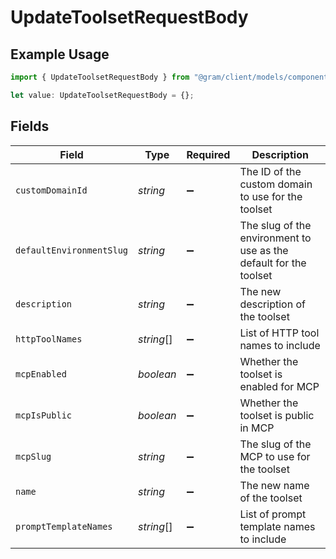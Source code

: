 # UpdateToolsetRequestBody

## Example Usage

```typescript
import { UpdateToolsetRequestBody } from "@gram/client/models/components";

let value: UpdateToolsetRequestBody = {};
```

## Fields

| Field                                                             | Type                                                              | Required                                                          | Description                                                       |
| ----------------------------------------------------------------- | ----------------------------------------------------------------- | ----------------------------------------------------------------- | ----------------------------------------------------------------- |
| `customDomainId`                                                  | *string*                                                          | :heavy_minus_sign:                                                | The ID of the custom domain to use for the toolset                |
| `defaultEnvironmentSlug`                                          | *string*                                                          | :heavy_minus_sign:                                                | The slug of the environment to use as the default for the toolset |
| `description`                                                     | *string*                                                          | :heavy_minus_sign:                                                | The new description of the toolset                                |
| `httpToolNames`                                                   | *string*[]                                                        | :heavy_minus_sign:                                                | List of HTTP tool names to include                                |
| `mcpEnabled`                                                      | *boolean*                                                         | :heavy_minus_sign:                                                | Whether the toolset is enabled for MCP                            |
| `mcpIsPublic`                                                     | *boolean*                                                         | :heavy_minus_sign:                                                | Whether the toolset is public in MCP                              |
| `mcpSlug`                                                         | *string*                                                          | :heavy_minus_sign:                                                | The slug of the MCP to use for the toolset                        |
| `name`                                                            | *string*                                                          | :heavy_minus_sign:                                                | The new name of the toolset                                       |
| `promptTemplateNames`                                             | *string*[]                                                        | :heavy_minus_sign:                                                | List of prompt template names to include                          |